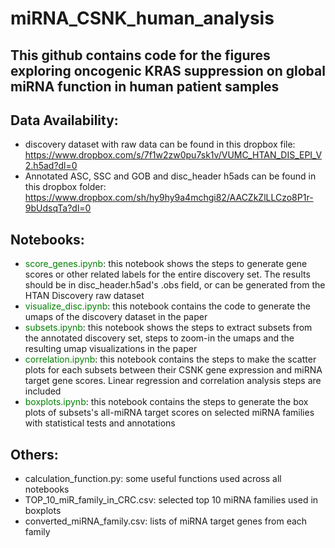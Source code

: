 # miRNA_CSNK_human_analysis
## This github contains code for the figures exploring oncogenic KRAS suppression on global miRNA function in human patient samples

## Data Availability: 
- discovery dataset with raw data can be found in this dropbox file: https://www.dropbox.com/s/7f1w2zw0pu7sk1v/VUMC_HTAN_DIS_EPI_V2.h5ad?dl=0
- Annotated ASC, SSC and GOB and disc_header h5ads can be found in this dropbox folder: https://www.dropbox.com/sh/hy9hy9a4mchgi82/AACZkZlLLCzo8P1r-9bUdsqTa?dl=0 

## Notebooks:
- <font color = 'green'>score_genes.ipynb</font>: this notebook shows the steps to generate gene scores or other related labels for the entire discovery set. The results should be in disc_header.h5ad's .obs field, or can be generated from the HTAN Discovery raw dataset 
- <font color = 'green'>visualize_disc.ipynb</font>: this notebook contains the code to generate the umaps of the discovery dataset in the paper 
- <font color = 'green'>subsets.ipynb</font>: this notebook shows the steps to extract subsets from the annotated discovery set, steps to zoom-in the umaps and the resulting umap visualizations in the paper 
- <font color = 'green'>correlation.ipynb</font>: this notebook contains the steps to make the scatter plots for each subsets between their CSNK gene expression and miRNA target gene scores. Linear regression and correlation analysis steps are included 
- <font color = 'green'>boxplots.ipynb</font>: this notebook contains the steps to generate the box plots of subsets's all-miRNA target scores on selected miRNA families with statistical tests and annotations

## Others:
- calculation_function.py: some useful functions used across all notebooks
- TOP_10_miR_family_in_CRC.csv: selected top 10 miRNA families used in boxplots 
- converted_miRNA_family.csv: lists of miRNA target genes from each family
